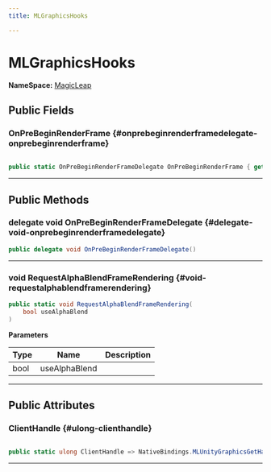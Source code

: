 ```yaml
---
title: MLGraphicsHooks

---
```


# MLGraphicsHooks



**NameSpace:** 
[MagicLeap](/unity-api/api/UnityEngine.XR.MagicLeap/UnityEngine.XR.MagicLeap.md) 








## Public Fields

### OnPreBeginRenderFrame {#onprebeginrenderframedelegate-onprebeginrenderframe}

```csharp

public static OnPreBeginRenderFrameDelegate OnPreBeginRenderFrame { get; set; }

```






-----------

## Public Methods

### delegate void OnPreBeginRenderFrameDelegate {#delegate-void-onprebeginrenderframedelegate}

```csharp
public delegate void OnPreBeginRenderFrameDelegate()
```






-----------

### void RequestAlphaBlendFrameRendering {#void-requestalphablendframerendering}

```csharp
public static void RequestAlphaBlendFrameRendering(
    bool useAlphaBlend
)
```


**Parameters**

| Type | Name  | Description  | 
|--|--|--|
| bool |useAlphaBlend||






-----------

## Public Attributes

### ClientHandle {#ulong-clienthandle}

```csharp

public static ulong ClientHandle => NativeBindings.MLUnityGraphicsGetHandle();

```






-----------

